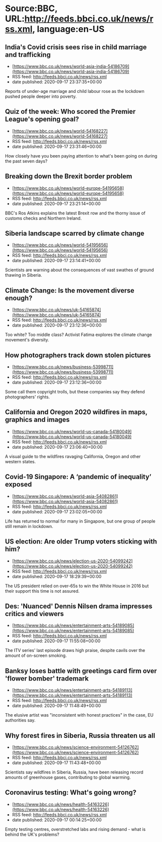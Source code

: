 # Source:BBC, URL:http://feeds.bbci.co.uk/news/rss.xml, language:en-US

## India's Covid crisis sees rise in child marriage and trafficking
 - [https://www.bbc.co.uk/news/world-asia-india-54186709](https://www.bbc.co.uk/news/world-asia-india-54186709)
 - RSS feed: http://feeds.bbci.co.uk/news/rss.xml
 - date published: 2020-09-17 23:37:35+00:00

Reports of under-age marriage and child labour rose as the lockdown pushed people deeper into poverty.

## Quiz of the week: Who scored the Premier League's opening goal?
 - [https://www.bbc.co.uk/news/world-54168227](https://www.bbc.co.uk/news/world-54168227)
 - RSS feed: http://feeds.bbci.co.uk/news/rss.xml
 - date published: 2020-09-17 23:31:46+00:00

How closely have you been paying attention to what's been going on during the past seven days?

## Breaking down the Brexit border problem
 - [https://www.bbc.co.uk/news/world-europe-54195658](https://www.bbc.co.uk/news/world-europe-54195658)
 - RSS feed: http://feeds.bbci.co.uk/news/rss.xml
 - date published: 2020-09-17 23:21:14+00:00

BBC's Ros Atkins explains the latest Brexit row and the thorny issue of customs checks and Northern Ireland.

## Siberia landscape scarred by climate change
 - [https://www.bbc.co.uk/news/world-54195656](https://www.bbc.co.uk/news/world-54195656)
 - RSS feed: http://feeds.bbci.co.uk/news/rss.xml
 - date published: 2020-09-17 23:14:41+00:00

Scientists are warning about the consequences of vast swathes of ground thawing in Siberia.

## Climate Change: Is the movement diverse enough?
 - [https://www.bbc.co.uk/news/uk-54165874](https://www.bbc.co.uk/news/uk-54165874)
 - RSS feed: http://feeds.bbci.co.uk/news/rss.xml
 - date published: 2020-09-17 23:12:36+00:00

Too white? Too middle class? Activist Fatima explores the climate change movement's diversity.

## How photographers track down stolen pictures
 - [https://www.bbc.co.uk/news/business-53998711](https://www.bbc.co.uk/news/business-53998711)
 - RSS feed: http://feeds.bbci.co.uk/news/rss.xml
 - date published: 2020-09-17 23:12:36+00:00

Some call them copyright trolls, but these companies say they defend photographers' rights.

## California and Oregon 2020 wildfires in maps, graphics and images
 - [https://www.bbc.co.uk/news/world-us-canada-54180049](https://www.bbc.co.uk/news/world-us-canada-54180049)
 - RSS feed: http://feeds.bbci.co.uk/news/rss.xml
 - date published: 2020-09-17 23:06:40+00:00

A visual guide to the wildfires ravaging California, Oregon and other western states.

## Covid-19 Singapore: A ‘pandemic of inequality’ exposed
 - [https://www.bbc.co.uk/news/world-asia-54082861](https://www.bbc.co.uk/news/world-asia-54082861)
 - RSS feed: http://feeds.bbci.co.uk/news/rss.xml
 - date published: 2020-09-17 23:02:05+00:00

Life has returned to normal for many in Singapore, but one group of people still remain in lockdown.

## US election: Are older Trump voters sticking with him?
 - [https://www.bbc.co.uk/news/election-us-2020-54099242](https://www.bbc.co.uk/news/election-us-2020-54099242)
 - RSS feed: http://feeds.bbci.co.uk/news/rss.xml
 - date published: 2020-09-17 18:29:39+00:00

The US president relied on over-65s to win the White House in 2016 but their support this time is not assured.

## Des: 'Nuanced' Dennis Nilsen drama impresses critics and viewers
 - [https://www.bbc.co.uk/news/entertainment-arts-54189085](https://www.bbc.co.uk/news/entertainment-arts-54189085)
 - RSS feed: http://feeds.bbci.co.uk/news/rss.xml
 - date published: 2020-09-17 11:55:08+00:00

The ITV series' last episode draws high praise, despite cavils over the amount of on-screen smoking.

## Banksy loses battle with greetings card firm over 'flower bomber' trademark
 - [https://www.bbc.co.uk/news/entertainment-arts-54189113](https://www.bbc.co.uk/news/entertainment-arts-54189113)
 - RSS feed: http://feeds.bbci.co.uk/news/rss.xml
 - date published: 2020-09-17 11:48:49+00:00

The elusive artist was "inconsistent with honest practices" in the case, EU authorities say.

## Why forest fires in Siberia, Russia threaten us all
 - [https://www.bbc.co.uk/news/science-environment-54126762](https://www.bbc.co.uk/news/science-environment-54126762)
 - RSS feed: http://feeds.bbci.co.uk/news/rss.xml
 - date published: 2020-09-17 11:43:48+00:00

Scientists say wildfires in Siberia, Russia, have been releasing record amounts of greenhouse gases, contributing to global warming.

## Coronavirus testing: What's going wrong?
 - [https://www.bbc.co.uk/news/health-54163226](https://www.bbc.co.uk/news/health-54163226)
 - RSS feed: http://feeds.bbci.co.uk/news/rss.xml
 - date published: 2020-09-17 00:14:25+00:00

Empty testing centres, overstretched labs and rising demand - what is behind the UK's problems?

